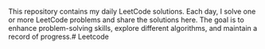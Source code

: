 This repository contains my daily LeetCode solutions. Each day, I solve one or more LeetCode problems and share the solutions here. The goal is to enhance problem-solving skills, explore different algorithms, and maintain a record of progress.# Leetcode
